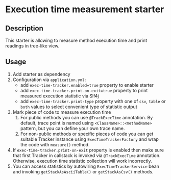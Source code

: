 # Execution time measurement starter

## Description

This starter is allowing to measure method execution time and print readings in tree-like view.

## Usage
1. Add starter as dependency
1. Configuration via `application.yml`:
   * add `exec-time-tracker.enabled=true` property to enable starter
   * add `exec-time-tracker.print-on-exit=true` property to print measured execution statistic via Slf4j
   * add `exec-time-tracker.print-type` property with one of `csv`, `table` or `both` values to select convenient type of statistic output 
1. Mark piece of code to measure execution time
   1. For public methods you can use `@TrackExecTime` annotation. By default, trace point is named using `<ClassName>::<methodName>` pattern, 
        but you can define your own trace name.   
   1. For non-public methods or specific pieces of code you can get suitable Tracker instance using `ExecTimeTrackerFactory` and wrap the code with `measure()` method.
1. If `exec-time-tracker.print-on-exit` property is enabled then make sure that first Tracker in callstack is invoked via `@TrackExecTime` annotation. 
   Otherwise, execution time statistic collection will work incorrectly.
1. You can access statistics by autowiring `ExecTimeTrackerService` bean and invoking `getStackAsAsciiTable()` or `getStackAsCsv()` methods. 


